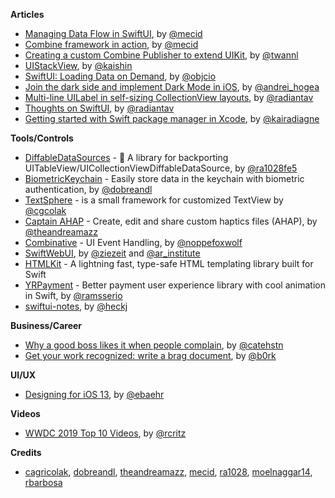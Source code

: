 **Articles**

* [Managing Data Flow in SwiftUI](https://mecid.github.io/2019/07/03/managing-data-flow-in-swiftui/), by [@mecid](https://twitter.com/mecid)
* [Combine framework in action](https://medium.com/snowdog-labs/combine-framework-in-action-part-2-63c7d652b32f), by [@mecid](https://twitter.com/mecid)
* [Creating a custom Combine Publisher to extend UIKit](https://www.avanderlee.com/swift/custom-combine-publisher/), by [@twannl](https://twitter.com/twannl)
* [UIStack​View](https://nshipster.com/uistackview/), by [@kaishin](https://twitter.com/kaishin)
* [SwiftUI: Loading Data on Demand](https://www.objc.io/blog/2019/07/02/lazy-loading/), by [@objcio](https://twitter.com/objcio)
* [Join the dark side and implement Dark Mode in iOS](https://engineering.nodesagency.com/categories/ios/2019/07/03/Dark-Mode), by [@andrei_hogea](https://twitter.com/andrei_hogea)
* [Multi-line UILabel in self-sizing CollectionView layouts](http://aplus.rs/2019/multi-line-uilabel-self-sizing-layout/), by [@radiantav](http://twitter.com/radiantav)
* [Thoughts on SwiftUI](http://aplus.rs/2019/thoughts-on-swiftui/), by [@radiantav](http://twitter.com/radiantav)
* [Getting started with Swift package manager in Xcode](https://www.kairadiagne.com/2019/07/03/getting-started-with-swift-package-manager-in-xcode.html), by [@kairadiagne](https://twitter.com/kairadiagne)

**Tools/Controls**

* [DiffableDataSources](https://github.com/ra1028/DiffableDataSources) - 💾 A library for backporting UITableView/UICollectionViewDiffableDataSource, by [@ra1028fe5](https://twitter.com/ra1028fe5)
* [BiometricKeychain](https://github.com/appssemble/BiometricKeychain) - Easily store data in the keychain with biometric authentication, by [@dobreandl](https://twitter.com/dobreandl)
* [TextSphere](https://github.com/cagricolak/TextSphere) - is a small framework for customized TextView by [@cgcolak](https://twitter.com/cgcolak)
* [Captain AHAP](http://ahap.fancypixel.it) - Create, edit and share custom haptics files (AHAP), by [@theandreamazz](https://twitter.com/theandreamazz)
* [Combinative](https://github.com/noppefoxwolf/Combinative) - UI Event Handling, by [@noppefoxwolf](https://twitter.com/noppefoxwolf)
* [SwiftWebUI](https://github.com/SwiftWebUI/SwiftWebUI), by [@ziezeit](https://twitter.com/ziezeit) and [@ar_institute](https://twitter.com/ar_institute)
* [HTMLKit](https://github.com/vapor-community/HTMLKit) - A lightning fast, type-safe HTML templating library built for Swift
* [YRPayment](https://github.com/yassram/YRPayment) - Better payment user experience library with cool animation in Swift, by [@ramsserio](https://twitter.com/ramsserio)
* [swiftui-notes](https://github.com/heckj/swiftui-notes), by [@heckj](https://twitter.com/heckj)

**Business/Career**

* [Why a good boss likes it when people complain](https://qz.com/work/1653161/why-good-bosses-like-when-people-complain/), by [@catehstn](https://twitter.com/catehstn)
* [Get your work recognized: write a brag document](https://jvns.ca/blog/brag-documents/), by [@b0rk](https://twitter.com/b0rk)

**UI/UX**

* [Designing for iOS 13](https://applypixels.com/blog/designing-for-ios-13), by [@ebaehr](https://twitter.com/ebaehr)


**Videos**

* [WWDC 2019 Top 10 Videos](https://www.raywenderlich.com/3868932-wwdc-2019-top-10-videos), by [@rcritz](https://twitter.com/rcritz)

**Credits**

* [cagricolak](https://github.com/cagricolak), [dobreandl](https://github.com/chelemen-razvan), [theandreamazz](https://github.com/andreamazz), [mecid](https://github.com/mecid), [ra1028](https://github.com/ra1028), [moelnaggar14](https://github.com/MoElnaggar14), [rbarbosa](https://github.com/rbarbosa)
